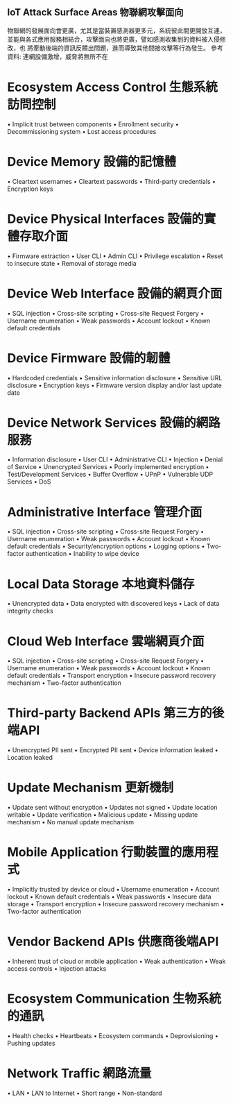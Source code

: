 ## IoT Attack Surface Areas 物聯網攻擊面向
物聯網的發展面向會更廣，尤其是當裝置感測器更多元，系統彼此間更開放互連，並能與各式應用服務相結合，攻擊面向也將更廣，譬如感測收集到的資料被入侵修改，也 將牽動後端的資訊反饋出問題，進而導致其他間接攻擊等行為發生。
參考資料: 連網設備激增，威脅將無所不在

# Ecosystem Access Control 生態系統訪問控制
•	Implicit trust between components
•	Enrollment security
•	Decommissioning system
•	Lost access procedures

# Device Memory 設備的記憶體
•	Cleartext usernames
•	Cleartext passwords
•	Third-party credentials
•	Encryption keys

# Device Physical Interfaces 設備的實體存取介面
•	Firmware extraction
•	User CLI
•	Admin CLI
•	Privilege escalation
•	Reset to insecure state
•	Removal of storage media

# Device Web Interface 設備的網頁介面
•	SQL injection
•	Cross-site scripting
•	Cross-site Request Forgery
•	Username enumeration
•	Weak passwords
•	Account lockout
•	Known default credentials

# Device Firmware 設備的韌體
•	Hardcoded credentials
•	Sensitive information disclosure
•	Sensitive URL disclosure
•	Encryption keys
•	Firmware version display and/or last update date

# Device Network Services 設備的網路服務
•	Information disclosure
•	User CLI
•	Administrative CLI
•	Injection
•	Denial of Service
•	Unencrypted Services
•	Poorly implemented encryption
•	Test/Development Services
•	Buffer Overflow
•	UPnP
•	Vulnerable UDP Services
•	DoS

# Administrative Interface 管理介面
•	SQL injection
•	Cross-site scripting
•	Cross-site Request Forgery
•	Username enumeration
•	Weak passwords
•	Account lockout
•	Known default credentials
•	Security/encryption options
•	Logging options
•	Two-factor authentication
•	Inability to wipe device

# Local Data Storage 本地資料儲存
•	Unencrypted data
•	Data encrypted with discovered keys
•	Lack of data integrity checks

# Cloud Web Interface 雲端網頁介面
•	SQL injection
•	Cross-site scripting
•	Cross-site Request Forgery
•	Username enumeration
•	Weak passwords
•	Account lockout
•	Known default credentials
•	Transport encryption
•	Insecure password recovery mechanism
•	Two-factor authentication

# Third-party Backend APIs 第三方的後端API
•	Unencrypted PII sent
•	Encrypted PII sent
•	Device information leaked
•	Location leaked

# Update Mechanism 更新機制
•	Update sent without encryption
•	Updates not signed
•	Update location writable
•	Update verification
•	Malicious update
•	Missing update mechanism
•	No manual update mechanism

# Mobile Application 行動裝置的應用程式
•	Implicitly trusted by device or cloud
•	Username enumeration
•	Account lockout
•	Known default credentials
•	Weak passwords
•	Insecure data storage
•	Transport encryption
•	Insecure password recovery mechanism
•	Two-factor authentication

# Vendor Backend APIs 供應商後端API
•	Inherent trust of cloud or mobile application
•	Weak authentication
•	Weak access controls
•	Injection attacks

# Ecosystem Communication 生物系統的通訊
•	Health checks
•	Heartbeats
•	Ecosystem commands
•	Deprovisioning
•	Pushing updates

# Network Traffic 網路流量
•	LAN
•	LAN to Internet
•	Short range
•	Non-standard

